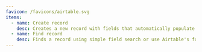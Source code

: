 ```yaml
---
favicon: /favicons/airtable.svg
items:
  - name: Create record
    desc: Creates a new record with fields that automatically populate.
  - name: Find record
    desc: Finds a record using simple field search or use Airtable's formula syntax to find a matching record.
---
```


<script setup>
  import CustomListing from '../../components/CustomListing.vue'
</script>

<CustomListing />
